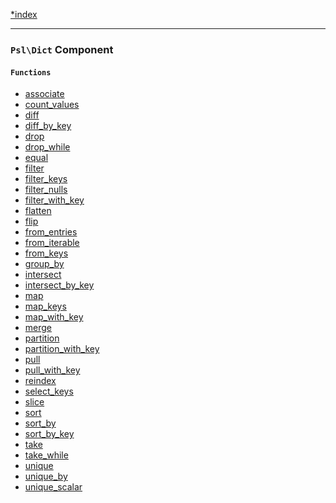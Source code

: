 <!--
    This markdown file was generated using `docs/documenter.php`.

    Any edits to it will likely be lost.
-->

[*index](./../README.md)

---

### `Psl\Dict` Component

#### `Functions`

- [associate](./../../src/Psl/Dict/associate.php#L25)
- [count_values](./../../src/Psl/Dict/count_values.php#L20)
- [diff](./../../src/Psl/Dict/diff.php#L24)
- [diff_by_key](./../../src/Psl/Dict/diff_by_key.php#L24)
- [drop](./../../src/Psl/Dict/drop.php#L27)
- [drop_while](./../../src/Psl/Dict/drop_while.php#L26)
- [equal](./../../src/Psl/Dict/equal.php#L19)
- [filter](./../../src/Psl/Dict/filter.php#L31)
- [filter_keys](./../../src/Psl/Dict/filter_keys.php#L31)
- [filter_nulls](./../../src/Psl/Dict/filter_nulls.php#L21)
- [filter_with_key](./../../src/Psl/Dict/filter_with_key.php#L34)
- [flatten](./../../src/Psl/Dict/flatten.php#L28)
- [flip](./../../src/Psl/Dict/flip.php#L27)
- [from_entries](./../../src/Psl/Dict/from_entries.php#L18)
- [from_iterable](./../../src/Psl/Dict/from_iterable.php#L17)
- [from_keys](./../../src/Psl/Dict/from_keys.php#L19)
- [group_by](./../../src/Psl/Dict/group_by.php#L41)
- [intersect](./../../src/Psl/Dict/intersect.php#L24)
- [intersect_by_key](./../../src/Psl/Dict/intersect_by_key.php#L24)
- [map](./../../src/Psl/Dict/map.php#L29)
- [map_keys](./../../src/Psl/Dict/map_keys.php#L29)
- [map_with_key](./../../src/Psl/Dict/map_with_key.php#L29)
- [merge](./../../src/Psl/Dict/merge.php#L21)
- [partition](./../../src/Psl/Dict/partition.php#L19)
- [partition_with_key](./../../src/Psl/Dict/partition_with_key.php#L19)
- [pull](./../../src/Psl/Dict/pull.php#L35)
- [pull_with_key](./../../src/Psl/Dict/pull_with_key.php#L35)
- [reindex](./../../src/Psl/Dict/reindex.php#L37)
- [select_keys](./../../src/Psl/Dict/select_keys.php#L23)
- [slice](./../../src/Psl/Dict/slice.php#L31)
- [sort](./../../src/Psl/Dict/sort.php#L24)
- [sort_by](./../../src/Psl/Dict/sort_by.php#L24)
- [sort_by_key](./../../src/Psl/Dict/sort_by_key.php#L24)
- [take](./../../src/Psl/Dict/take.php#L22)
- [take_while](./../../src/Psl/Dict/take_while.php#L26)
- [unique](./../../src/Psl/Dict/unique.php#L17)
- [unique_by](./../../src/Psl/Dict/unique_by.php#L23)
- [unique_scalar](./../../src/Psl/Dict/unique_scalar.php#L21)


